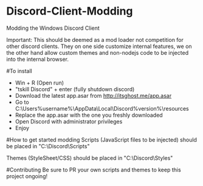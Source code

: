 # Discord-Client-Modding
Modding the Windows Discord Client

Important: This should be deemed as a mod loader not competition for other discord clients. They on one side customize internal features, we on the other hand allow custom themes and non-nodejs code to be injected into the internal browser.  

#To install
- Win + R (Open run)
- "tskill Discord" + enter (fully shutdown discord) 
- Download the latest app.asar from http://itsghost.me/app.asar
- Go to C:\Users\%username%\AppData\Local\Discord\%version%\resources
- Replace the app.asar with the one you freshly downloaded 
- Open Discord with administrator privileges
- Enjoy

#How to get started modding
Scripts (JavaScript files to be injected) should be placed in "C:\Discord\Scripts"

Themes (StyleSheet/CSS) should be placed in "C:\Discord\Styles"

#Contributing
Be sure to PR your own scripts and themes to keep this project ongoing!
